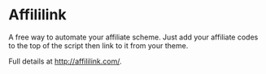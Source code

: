 Affililink
==========

A free way to automate your affiliate scheme.
Just add your affiliate codes to the top of the script then link to it from your theme.

Full details at http://affililink.com/.
